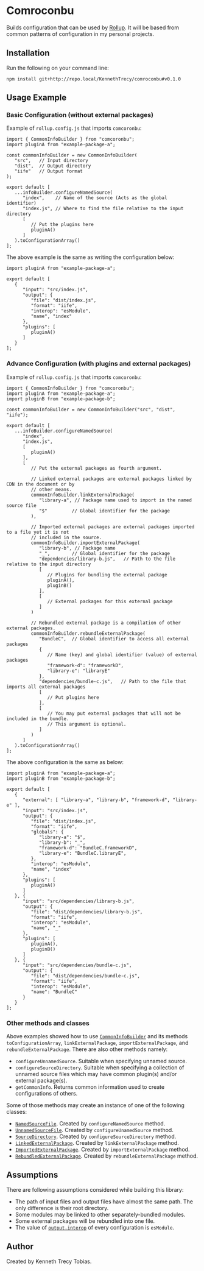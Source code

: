 # Comroconbu
Builds configuration that can be used by [Rollup](https://rollupjs.org/). It will be based from
common patterns of configuration in my personal projects.

## Installation
Run the following on your command line:
```
npm install git+http://repo.local/KennethTrecy/comroconbu#v0.1.0
```

## Usage Example

### Basic Configuration (without external packages)
Example of `rollup.config.js` that imports `comcoronbu`:
```
import { CommonInfoBuilder } from "comcoronbu";
import pluginA from "example-package-a";

const commonInfoBuilder = new CommonInfoBuilder(
   "src",   // Input directory
   "dist",  // Output directory
   "iife"   // Output format
);

export default [
   ...infoBuilder.configureNamedSource(
      "index",    // Name of the source (Acts as the global identifier)
      "index.js", // Where to find the file relative to the input directory
      [
         // Put the plugins here
         pluginA()
      ]
   ).toConfigurationArray()
];
```

The above example is the same as writing the configuration below:
```
import pluginA from "example-package-a";

export default [
   {
      "input": "src/index.js",
      "output": {
         "file": "dist/index.js",
         "format": "iife",
         "interop": "esModule",
         "name", "index"
      },
      "plugins": [
         pluginA()
      ]
   }
];
```

### Advance Configuration (with plugins and external packages)
Example of `rollup.config.js` that imports `comcoronbu`:
```
import { CommonInfoBuilder } from "comcoronbu";
import pluginA from "example-package-a";
import pluginB from "example-package-b";

const commonInfoBuilder = new CommonInfoBuilder("src", "dist", "iife");

export default [
   ...infoBuilder.configureNamedSource(
      "index",
      "index.js",
      [
         pluginA()
      ],
      [
         // Put the external packages as fourth argument.

         // Linked external packages are external packages linked by CDN in the document or by
         // other means.
         commonInfoBuilder.linkExternalPackage(
            "library-a", // Package name used to import in the named source file
            "$"         // Global identifier for the package
         ),

         // Imported external packages are external packages imported to a file yet it is not
         // included in the source.
         commonInfoBuilder.importExternalPackage(
            "library-b", // Package name
            "_",        // Global identifier for the package
            "dependencies/library-b.js",   // Path to the file relative to the input directory
            [
               // Plugins for bundling the external package
               pluginA(),
               pluginB()
            ],
            [
               // External packages for this external package
            ]
         )

         // Rebundled external package is a compilation of other external packages.
         commonInfoBuilder.rebundleExternalPackage(
            "BundleC",  // Global identifier to access all external packages
            {
               // Name (key) and global identifier (value) of external packages
               "framework-d": "frameworkD",
               "library-e": "libraryE"
            },
            "dependencies/bundle-c.js",   // Path to the file that imports all external packages
            [
               // Put plugins here
            ],
            [
               // You may put external packages that will not be included in the bundle.
               // This argument is optional.
            ]
         )
      ]
   ).toConfigurationArray()
];
```

The above configuration is the same as below:
```
import pluginA from "example-package-a";
import pluginB from "example-package-b";

export default [
   {
      "external": [ "library-a", "library-b", "framework-d", "library-e" ],
      "input": "src/index.js",
      "output": {
         "file": "dist/index.js",
         "format": "iife",
         "globals": {
            "library-a": "$",
            "library-b": "_",
            "framework-d": "BundleC.frameworkD",
            "library-e": "BundleC.libraryE",
         },
         "interop": "esModule",
         "name", "index"
      },
      "plugins": [
         pluginA()
      ]
   }, {
      "input": "src/dependencies/library-b.js",
      "output": {
         "file": "dist/dependencies/library-b.js",
         "format": "iife",
         "interop": "esModule",
         "name", "_"
      },
      "plugins": [
         pluginA(),
         pluginB()
      ]
   }, {
      "input": "src/dependencies/bundle-c.js",
      "output": {
         "file": "dist/dependencies/bundle-c.js",
         "format": "iife",
         "interop": "esModule",
         "name": "BundleC"
      }
   }
];
```

### Other methods and classes
Above examples showed how to use [`CommonInfoBuilder`](src/common_info_builder.js) and its methods
`toConfigurationArray`, `linkExternalPackage`, `importExternalPackage`, and
`rebundleExternalPackage`. There are also other methods namely:
- `configureUnnamedSource`. Suitable when specifying unnamed source.
- `configureSourceDirectory`. Suitable when specifying a collection of unnamed source files which
  may have common plugin(s) and/or external package(s).
- `getCommonInfo`. Returns common information used to create configurations of others.

Some of those methods may create an instance of one of the following classes:
- [`NamedSourceFile`](src/source_file/named_source_file.js). Created by `configureNamedSource`
  method.
- [`UnnamedSourceFile`](src/source_file/unnamed_source_file.js). Created by `configureUnamedSource`
  method.
- [`SourceDirectory`](src/source_file/source_directory.js). Created by `configureSourceDirectory`
  method.
- [`LinkedExternalPackage`](src/external_package/linked_external_package.js). Created by
  `linkExternalPackage` method.
- [`ImportedExternalPackage`](src/external_package/imported_external_package.js). Created by
  `importExternalPackage` method.
- [`RebundledExternalPackage`](src/external_package/rebundled_external_package.js). Created by
  `rebundleExternalPackage` method.

## Assumptions
There are following assumptions considered while building this library:
- The path of input files and output files have almost the same path. The only difference is their
  root directory.
- Some modules may be linked to other separately-bundled modules.
- Some external packages will be rebundled into one file.
- The value of [`output.interop`](https://rollupjs.org/guide/en/#outputinterop) of every
  configuration is `esModule`.

## Author
Created by Kenneth Trecy Tobias.
